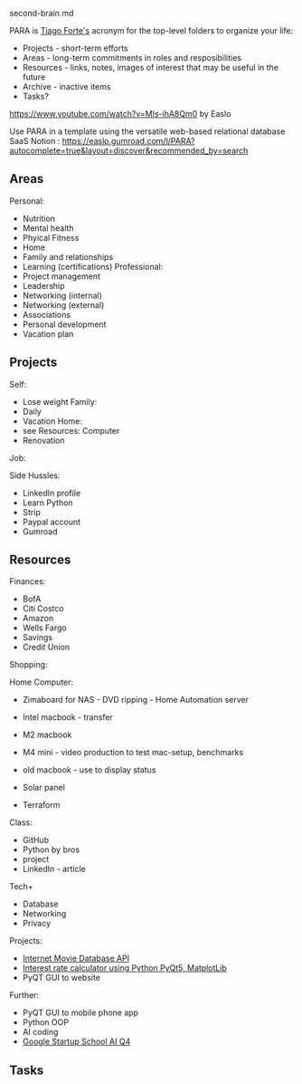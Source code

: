 second-brain.md

PARA is <a target="_blank" href="https://fortelabs.com/blog/para">Tiago Forte's</a>
acronym for the top-level folders to organize your life:

* Projects - short-term efforts
* Areas - long-term commitments in roles and resposibilities
* Resources - links, notes, images of interest that may be useful in the future
* Archive - inactive items
* Tasks?

https://www.youtube.com/watch?v=MIs-ihA8Qm0 by Easlo

Use PARA in a template using the versatile web-based relational database SaaS Notion : https://easlo.gumroad.com/l/PARA?autocomplete=true&layout=discover&recommended_by=search



<a name="areas"></a>

## Areas

Personal:
   * Nutrition
   * Mental health
   * Phyical Fitness
   * Home
   * Family and relationships
   * Learning (certifications)
Professional:
   * Project management
   * Leadership
   * Networking (internal)
   * Networking (external)
   * Associations
   * Personal development
   * Vacation plan

<a name="projects"></a>

## Projects

Self:
   * Lose weight
Family:
   * Daily
   * Vacation
Home:
   * see Resources: Computer
   * Renovation

Job:

Side Hussles:
   * LinkedIn profile
   * Learn Python
   * Strip
   * Paypal account
   * Gumroad

<a name="resources"></a>

## Resources

Finances:
   * BofA
   * Citi Costco
   * Amazon
   * Wells Fargo
   * Savings
   * Credit Union

Shopping:

Home Computer:
   * Zimaboard for NAS - DVD ripping - Home Automation server
   * Intel macbook - transfer
   * M2 macbook
   * M4 mini - video production to test mac-setup, benchmarks
   * old macbook - use to display status

   * Solar panel

   * Terraform

Class:
   * GitHub
   * Python by bros
   * project
   * LinkedIn - article

Tech+
   * Database
   * Networking
   * Privacy

Projects:
   * <a target="_blank" href="https://www.imdb.com/interfaces/">Internet Movie Database API</a>
   * <a target="_blank" href="https://app.gumroad.com/d/465fba10d7dfcfb49f2914cdb3fc7c23">Interest rate calculator using Python PyQt5, MatplotLib</a>
   * PyQT GUI to website

Further:

   * PyQT GUI to mobile phone app
   * Python OOP
   * AI coding
   * <a target="_blank" href="https://cloudonair.withgoogle.com/events/startup-school-ai-q4?tab=agenda&expand=module:amer-emea-agenda&category=2">Google Startup School AI Q4</a>

<a name="tasks"></a>

## Tasks
